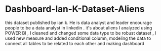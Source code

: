 # Dashboard-Ian-K-Dataset-Aliens
this dataset published by ian k. He is data analyst and leader encourage people to be a data analyst in linkedin . it's about aliens I analyzed using POWER BI , I cleaned and changed some data type  to be robust dataset , I used new measure and added conditional column, modeling the data to connect all tables to be related to each other and making dashboard  
